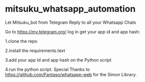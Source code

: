 # mitsuku_whatsapp_automation
Let  Mitsuku_bot from Telegram Reply to all your Whatsapp Chats

Go to https://my.telegram.org/ log in get your app id and app hash:

1.clone the repo

2.install the requirements.text

3.add your app Id and app hash on the Python script

4.run the python script.
 Special Thanks to https://github.com/Fantaso/whatsapp-web for the Simon Library.
